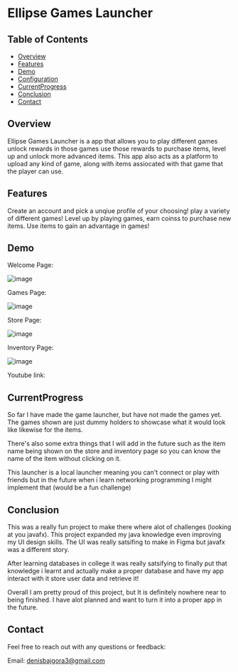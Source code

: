 # Ellipse Games Launcher

## Table of Contents

- [Overview](#overview)
- [Features](#features)
- [Demo](#demo)
- [Configuration](#configuration)
- [CurrentProgress](#currentprogress)
- [Conclusion](#conclusion)
- [Contact](#contact)

## Overview

Ellipse Games Launcher is a app that allows you to play different games unlock rewards in those games use those rewards to purchase items, level up and unlock more advanced items. This app also acts as a platform to upload any kind of game, along with items assiocated with that game that the player
can use.

## Features
Create an account and pick a unqiue profile of your choosing!
play a variety of different games!
Level up by playing games, earn coinss to purchase new items.
Use items to gain an advantage in games! 

## Demo

Welcome Page:

![image](https://github.com/user-attachments/assets/dc4eddd2-0bf8-4e82-bd65-726e4beba42c)

Games Page:

![image](https://github.com/user-attachments/assets/5e32d872-a437-486d-a194-8eaf9c03a8b6)

Store Page:

![image](https://github.com/user-attachments/assets/61db2cf7-700e-43d5-9041-b0045b89e1f9)

Inventory Page:

![image](https://github.com/user-attachments/assets/f8b995ae-9c4a-4465-b16c-2eafe2164eb0)

Youtube link: 

## CurrentProgress

So far I have made the game launcher, but have not made the games yet. The games shown are just dummy holders to showcase what it would look like likewise for the items. 

There's also some extra things that I will add in the future such as the item name being shown on the store and inventory page so you can know the name of the item without clicking on it. 

This launcher is a local launcher meaning you can't connect or play with friends but in the future when i learn networking programming I might implement that (would be a fun challenge)

## Conclusion 
This was a really fun project to make there where alot of challenges (looking at you javafx). This project expanded my java knowledge even improving my UI design skills. The UI was really satsifing to make in Figma but javafx was a different story. 

After learning databases in college it was really satsifying to finally put that knowledge i learnt and actually make a proper database and have my app interact with it store user data and retrieve it! 

Overall I am pretty proud of this project, but It is definitely nowhere near to being finished. I have alot planned and want to turn it into a proper app in the future. 

## Contact 
Feel free to reach out with any questions or feedback:

Email: denisbajgora3@gmail.com



